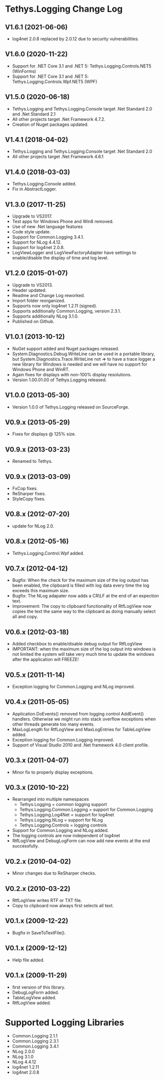 <!-- 
SPDX-FileCopyrightText: (c) 2022-2023 T. Graf
SPDX-License-Identifier: Apache-2.0
-->

# Tethys.Logging Change Log

## V1.6.1 (2021-06-06)

* log4net 2.0.8 replaced by 2.0.12 due to security vulnerabilities.

## V1.6.0 (2020-11-22)

* Support for .NET Core 3.1 and .NET 5: Tethys.Logging.Controls.NET5 (WinForms)
* Support for .NET Core 3.1 and .NET 5: Tethys.Logging.Controls.Wpf.NET5 (WPF)

## V1.5.0 (2020-06-18)

* Tethys.Logging and Tethys.Logging.Console target .Net Standard 2.0 and .Net Standard 2.1
* All other projects target .Net Framework 4.7.2.
* Creation of Nuget packages updated.

## V1.4.1 (2018-04-02)

* Tethys.Logging and Tethys.Logging.Console target .Net Standard 2.0
* All other projects target .Net Framework 4.6.1

## V1.4.0 (2018-03-03)

* Tethys.Logging.Console added.
* Fix in AbstractLogger.

## V1.3.0 (2017-11-25)

* Upgrade to VS2017.
* Test apps for Windows Phone and Win8 removed.
* Use of new .Net language features
* Code style update.
* Support for Common.Logging 3.4.1.
* Support for NLog 4.4.12.
* Support for log4net 2.0.8.
* LogViewLogger and LogViewFactoryAdapter have settings to enable/disable
  the display of time and log level.

## V1.2.0 (2015-01-07)

* Upgrade to VS2013.
* Header updated.
* Readme and Change Log reworked.
* Import folder reorganized.
* Supports now only log4net 1.2.11 (signed).
* Supports additionally Common.Logging, version 2.3.1.
* Supports additionally NLog 3.1.0.
* Published on Github.

## V1.0.1 (2013-10-12)

* NuGet support added and Nuget packages released.
* System.Diagnostics.Debug.WriteLine can be used in a portable library, but System.Diagnostics.Trace.WriteLine not => to have a trace logger a new library for Windows is needed and we will have no support for Windows Phone and WinRT.
* Again fixes for displays with non-100% display resolutions.
* Version 1.00.01.00 of Tethys.Logging released.

## V1.0.0 (2013-05-30)

* Version 1.0.0 of Tethys.Logging released on SourceForge.

## V0.9.x (2013-05-29)

* Fixes for displays @ 125% size.

## V0.9.x (2013-03-23)

* Renamed to Tethys.

## V0.9.x (2013-03-09)

* FxCop fixes.
* ReSharper fixes.
* StyleCopy fixes.

## V0.8.x (2012-07-20)

* update for NLog 2.0.

## V0.8.x (2012-05-16)

* Tethys.Logging.Control.Wpf added.

## V0.7.x (2012-04-12)

* Bugfix: When the check for the maximum size of the log output has been enabled, the clipboard is filled with log data every time the log exceeds this maximum size.
* Bugfix: The NLog adapater now adds a CR\LF at the end of an expection text.
* Improvement: The copy to clipboard functionality of RtfLogView now copies the text the same way to the clipboard as doing manually select all and copy.

## V0.6.x (2012-03-18)

* Added checkbox to enable/disable debug output for RtfLogView
* IMPORTANT: when the maximum size of the log output into windows is not limited the system will take very much time to update the windows after the application will FREEZE!

## V0.5.x (2011-11-14)

* Exception logging for Common.Logging and NLog improved.

## V0.4.x (2011-05-05)

* Application.DoEvents() removed from logging control AddEvent() handlers. Otherwise we might run into stack overflow exceptions when other threads generate too many events.
* MaxLogLength for RtfLogView and MaxLogEntries for TableLogView added.
* Exception logging for Common.Logging improved.
* Support of Visual Studio 2010 and .Net framework 4.0 client profile.

## V0.3.x (2011-04-07)

* Minor fix to properly display exceptions.

## V0.3.x (2010-10-22)

* Rearranged into multiple namespaces
  * Tethys.Logging = common logging support
  * Tethys.Logging.Common.Logging = support for Common.Logging
  * Tethys.Logging.Log4Net = support for log4net
  * Tethys.Logging.NLog = support for NLog
  * Tethys.Logging.Controls = logging controls
* Support for Common.Logging and NLog added.
* The logging controls are now independent of log4net
* RtfLogView and DebugLogForm can now add new events at
  the end successfully.

## V0.2.x (2010-04-02)

* Minor changes due to ReSharper checks.

## V0.2.x (2010-03-22)

* RtfLogView writes RTF or TXT file.
* Copy to clipboard now always first selects all text.

## V0.1.x (2009-12-22)

* Bugfix in SaveToTextFile().

## V0.1.x (2009-12-12)

* Help file added.

## V0.1.x (2009-11-29)

* first version of this library.
* DebugLogForm added.
* TableLogView added.
* RtfLogView added.

# Supported Logging Libraries

* Common.Logging 2.1.1
* Common.Logging 2.3.1
* Common.Logging 3.4.1
* NLog 2.0.0
* NLog 3.1.0
* NLog 4.4.12
* log4net 1.2.11
* log4net 2.0.8
